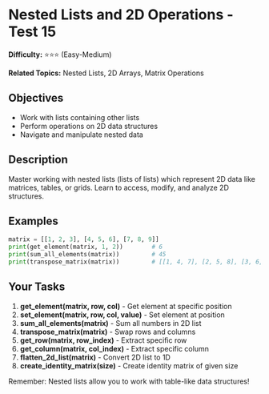 # Nested Lists and 2D Operations - Test 15

**Difficulty:** ⭐⭐⭐ (Easy-Medium)

**Related Topics:** Nested Lists, 2D Arrays, Matrix Operations

## Objectives

- Work with lists containing other lists
- Perform operations on 2D data structures
- Navigate and manipulate nested data

## Description

Master working with nested lists (lists of lists) which represent 2D data like matrices, tables, or grids. Learn to access, modify, and analyze 2D structures.

## Examples

```python
matrix = [[1, 2, 3], [4, 5, 6], [7, 8, 9]]
print(get_element(matrix, 1, 2))        # 6
print(sum_all_elements(matrix))         # 45
print(transpose_matrix(matrix))         # [[1, 4, 7], [2, 5, 8], [3, 6, 9]]
```

## Your Tasks

1. **get_element(matrix, row, col)** - Get element at specific position
2. **set_element(matrix, row, col, value)** - Set element at position
3. **sum_all_elements(matrix)** - Sum all numbers in 2D list
4. **transpose_matrix(matrix)** - Swap rows and columns
5. **get_row(matrix, row_index)** - Extract specific row
6. **get_column(matrix, col_index)** - Extract specific column
7. **flatten_2d_list(matrix)** - Convert 2D list to 1D
8. **create_identity_matrix(size)** - Create identity matrix of given size

Remember: Nested lists allow you to work with table-like data structures!
